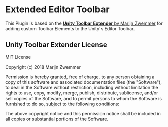 # Extended Editor Toolbar

This Plugin is based on the [**Unity Toolbar Extender** by Marijn Zwemmer](#unity-toolbar-extender-license) for adding custom Toolbar
Elements to the Unity's Editor Toolbar.



## Unity Toolbar Extender License

MIT License

Copyright (c) 2018 Marijn Zwemmer

Permission is hereby granted, free of charge, to any person obtaining a copy
of this software and associated documentation files (the "Software"), to deal
in the Software without restriction, including without limitation the rights
to use, copy, modify, merge, publish, distribute, sublicense, and/or sell
copies of the Software, and to permit persons to whom the Software is
furnished to do so, subject to the following conditions:

The above copyright notice and this permission notice shall be included in all
copies or substantial portions of the Software.